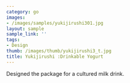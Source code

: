 ```yaml
---
category: go
images:
- /images/samples/yukijirushi301.jpg
layout: sample
sample_link: ''
tags:
- Design
thumb: /images/thumb/yukijirushi3_t.jpg
title: Yukijirushi :Drinkable Yogurt
---
```

Designed the package for a cultured milk drink.